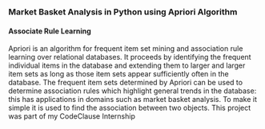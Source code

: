 ### Market Basket Analysis in Python using Apriori Algorithm
#### Associate Rule Learning

Apriori is an algorithm for frequent item set mining and association rule learning over relational databases. It proceeds by identifying the frequent individual items in the database and extending them to larger and larger item sets as long as those item sets appear sufficiently often in the database. The frequent item sets determined by Apriori can be used to determine association rules which highlight general trends in the database: this has applications in domains such as market basket analysis.
To make it simple it is used to find the association between two objects.
This project was part of my CodeClause Internship
